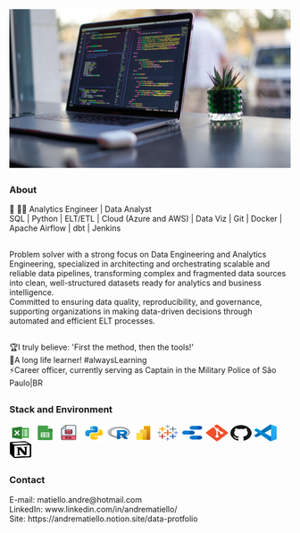 <!-- *********************************** Banner ************************************************ -->
<img src="./assets/img-desktop-github2.jpg" align="center">

<!-- ****************************************** Bio ******************************************** -->
##

### About
<p align="left">

🎲 🧑‍💻 Analytics Engineer | Data Analyst <br>
SQL | Python | ELT/ETL | Cloud (Azure and AWS) | Data Viz | Git | Docker | Apache Airflow | dbt | Jenkins<br>

<!-- ****************************************** About ****************************************** -->
##
Problem solver with a strong focus on Data Engineering and Analytics Engineering, specialized in architecting and orchestrating scalable and reliable data pipelines, transforming complex and fragmented data sources into clean, well-structured datasets ready for analytics and business intelligence.<br>
Committed to ensuring data quality, reproducibility, and governance, supporting organizations in making data-driven decisions through automated and efficient ELT processes.<br>

<!-- ****************************************** Filosofy ****************************************** -->
##
🏆I truly believe: 'First the method, then the tools!'<br>
🔹️A long life learner! #alwaysLearning <br>
⚡️Career officer, currently serving as Captain in the Military Police of São Paulo|BR
</p>

<!-- ****************************************** Stack ****************************************** -->
##
### Stack and Environment
<div style="display: inline_block">
  <img align="center" alt="matiello-EXCEL" height="30" width="40" src="./assets/excel.svg">
  <img align="center" alt="matiello-GOOGLE SPREEDSHEAT" height="30" width="40" src="./assets/sheet.svg">
  <img align="center" alt="matiello-SQL" height="30" width="40" src="./assets/sql.png">
  <img align="center" alt="matiello-PYTHON" height="30" width="40" src="./assets/python.svg">
  <img align="center" alt="matiello-R-LANGUAGE" height="30" width="40" src="./assets/r-language.svg">
  <img align="center" alt="matiello-POWER-BI" height="30" width="40" src="./assets/power-bi.svg">
  <img align="center" alt="matiello-TABLEAU" height="30" width="40" src="./assets/tableau.svg">
  <img align="center" alt="matiello-GOOGLE LOOKER STUDIO" height="30" width="40" src="./assets/looker.svg">
  <img align="center" alt="matiello-GIT" height="30" width="40" src="./assets/git.svg">
  <img align="center" alt="matiello-GITHUB" height="30" width="40" src="./assets/github.svg">
  <img align="center" alt="matiello-VSC" height="30" width="40" src="./assets/vscode.svg">
  <img align="center" alt="matiello-NOTION" height="30" width="40" src="./assets/notion.svg">
</div>

<!-- ****************************************** Contact ****************************************** -->
##
### Contact
<p align="left">
E-mail: matiello.andre@hotmail.com<br>
LinkedIn: www.linkedin.com/in/andrematiello/<br>
Site: https://andrematiello.notion.site/data-protfolio<br>
</p>

<!-- ****************************************** Activity *****************************************

##
### Activity
<div>
  <a href="https://github.com/andrematiello">
  <img height="180em" src="https://github-readme-stats.vercel.app/api?username=andrematiello&show_icons=true&theme=dracula&include_all_commits=true&count_private=true"/>
  <img height="180em" src="https://github-readme-stats.vercel.app/api/top-langs/?username=andrematiello&layout=compact&langs_count=7&theme=dracula"/>
</div>

-->

